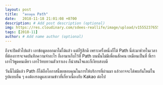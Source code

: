 ```yaml
---
layout: post
title:  "ขอบคุณ Path"
date:   2018-11-18 21:01:08 +0700
description: # Add post description (optional)
img: https://res.cloudinary.com/sdees-reallife/image/upload/v1555237655/Screenshot_20181117-205319.png # Add image post (optional)
tags: [2018-11]
author: # Add name author (optional)
---
```

ถึงจะปิดตัวไปแล้ว เอาข้อมูลออกมาไม่ได้แล้ว แต่ก็รู้สึกดี เพราะครั้งหนึ่งก็ได้ Path นี่ล่ะมาช่วยในเวลาที่ต้องการจะจดบันทึกความจำอะไร ก็เอามาเก็บไว้ที่ Path บนนั้นไม่มีเพื่อนสักคน เหมือนเป็นที่ ที่เราเอาไว้พูดคนเดียว เอาไว้ทบทวนตัวเราเอง ก็น่าสนใจและก็เงียบสงบดี

วันนี้ไม่มีแล้ว Path ก็ได้ถือโอกาสนี้ขอขอบคุณในการให้บริการที่ผ่านมา แล้วอาจจะได้พบกันใหม่ในรูปแบบอื่น ๆ คงต้องรอดูและตามข่าวที่เกี่ยวเนื่องกับ Kakao ต่อไป
